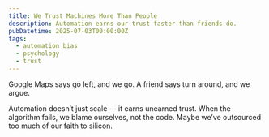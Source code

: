 ```yaml
---
title: We Trust Machines More Than People
description: Automation earns our trust faster than friends do.
pubDatetime: 2025-07-03T00:00:00Z
tags:
  - automation bias
  - psychology
  - trust
---
```


Google Maps says go left, and we go.
A friend says turn around, and we argue.

Automation doesn’t just scale — it earns unearned trust.
When the algorithm fails, we blame ourselves, not the code.
Maybe we’ve outsourced too much of our faith to silicon.
